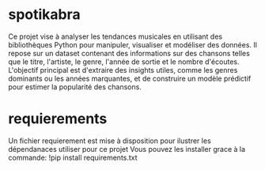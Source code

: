 # spotikabra

Ce projet vise à analyser les tendances musicales en utilisant des bibliothèques Python pour manipuler, visualiser et modéliser des données. Il repose sur un dataset contenant des informations sur des chansons telles que le titre, l'artiste, le genre, l'année de sortie et le nombre d'écoutes. L'objectif principal est d'extraire des insights utiles, comme les genres dominants ou les années marquantes, et de construire un modèle prédictif pour estimer la popularité des chansons.

# requierements
Un fichier requierement est mise à disposition pour ilustrer les dépendanaces utiliser pour ce projet
Vous pouvez les installer grace à la commande: !pip install requirements.txt